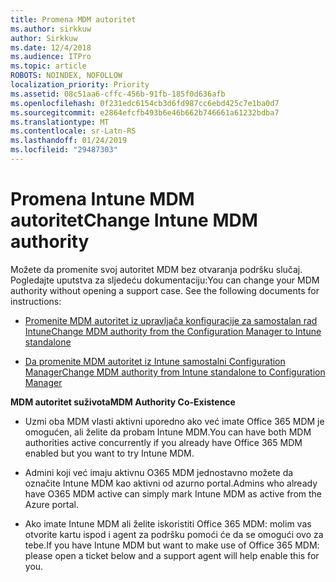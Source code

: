 ```yaml
---
title: Promena MDM autoritet
ms.author: sirkkuw
author: Sirkkuw
ms.date: 12/4/2018
ms.audience: ITPro
ms.topic: article
ROBOTS: NOINDEX, NOFOLLOW
localization_priority: Priority
ms.assetid: 08c51aa6-cffc-456b-91fb-185f0d636afb
ms.openlocfilehash: 0f231edc6154cb3d6fd987cc6ebd425c7e1ba0d7
ms.sourcegitcommit: e2864efcfb493b6e46b662b746661a61232bdba7
ms.translationtype: MT
ms.contentlocale: sr-Latn-RS
ms.lasthandoff: 01/24/2019
ms.locfileid: "29487303"
---
```

# <a name="change-intune-mdm-authority"></a><span data-ttu-id="82d05-102">Promena Intune MDM autoritet</span><span class="sxs-lookup"><span data-stu-id="82d05-102">Change Intune MDM authority</span></span>

<span data-ttu-id="82d05-p101">Možete da promenite svoj autoritet MDM bez otvaranja podršku slučaj. Pogledajte uputstva za sljedeću dokumentaciju:</span><span class="sxs-lookup"><span data-stu-id="82d05-p101">You can change your MDM authority without opening a support case. See the following documents for instructions:</span></span>
  
- [<span data-ttu-id="82d05-105">Promenite MDM autoritet iz upravljača konfiguracije za samostalan rad Intune</span><span class="sxs-lookup"><span data-stu-id="82d05-105">Change MDM authority from the Configuration Manager to Intune standalone</span></span>](https://docs.microsoft.com/sccm/mdm/deploy-use/migrate-change-mdm-authority)
    
- [<span data-ttu-id="82d05-106">Da promenite MDM autoritet iz Intune samostalni Configuration Manager</span><span class="sxs-lookup"><span data-stu-id="82d05-106">Change MDM authority from Intune standalone to Configuration Manager</span></span>](https://docs.microsoft.com/sccm/mdm/deploy-use/change-mdm-authority)
    
 <span data-ttu-id="82d05-107">**MDM autoritet suživota**</span><span class="sxs-lookup"><span data-stu-id="82d05-107">**MDM Authority Co-Existence**</span></span>
  
- <span data-ttu-id="82d05-108">Uzmi oba MDM vlasti aktivni uporedno ako već imate Office 365 MDM je omogućen, ali želite da probam Intune MDM.</span><span class="sxs-lookup"><span data-stu-id="82d05-108">You can have both MDM authorities active concurrently if you already have Office 365 MDM enabled but you want to try Intune MDM.</span></span>
    
- <span data-ttu-id="82d05-109">Admini koji već imaju aktivnu O365 MDM jednostavno možete da označite Intune MDM kao aktivni od azurno portal.</span><span class="sxs-lookup"><span data-stu-id="82d05-109">Admins who already have O365 MDM active can simply mark Intune MDM as active from the Azure portal.</span></span>
    
- <span data-ttu-id="82d05-110">Ako imate Intune MDM ali želite iskoristiti Office 365 MDM: molim vas otvorite kartu ispod i agent za podršku pomoći će da se omogući ovo za tebe.</span><span class="sxs-lookup"><span data-stu-id="82d05-110">If you have Intune MDM but want to make use of Office 365 MDM: please open a ticket below and a support agent will help enable this for you.</span></span>
    

